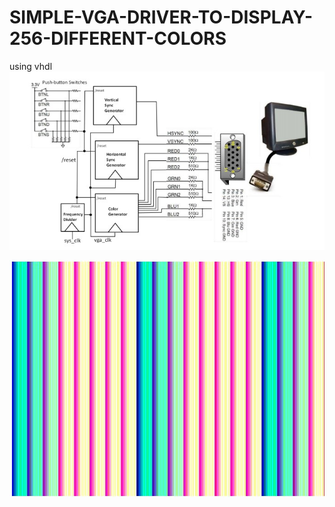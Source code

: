 # SIMPLE-VGA-DRIVER-TO-DISPLAY-256-DIFFERENT-COLORS
using vhdl
![Description](https://github.com/kardandon/SIMPLE-VGA-DRIVER-TO-DISPLAY-256-DIFFERENT-COLORS/blob/main/Description.jpg?raw=true)

![Results](https://github.com/kardandon/SIMPLE-VGA-DRIVER-TO-DISPLAY-256-DIFFERENT-COLORS/blob/main/Result.jpg?raw=true)

